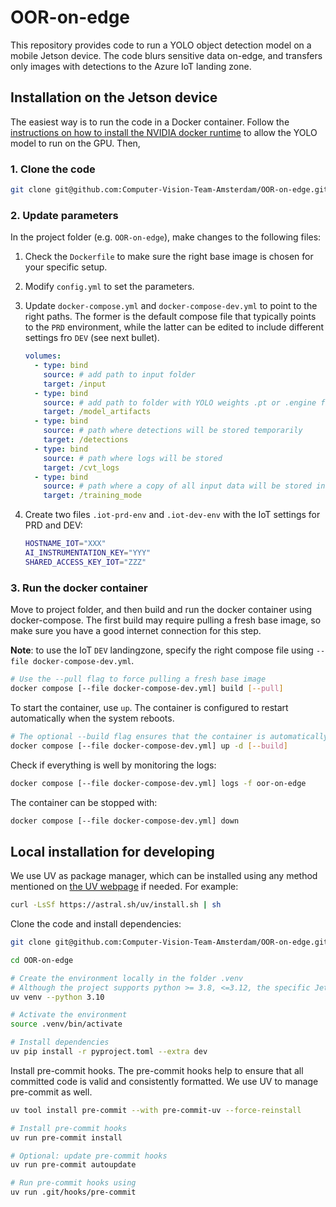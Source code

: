 # OOR-on-edge

This repository provides code to run a YOLO object detection model on a mobile Jetson device. The code blurs sensitive data on-edge, and transfers only images with detections to the Azure IoT landing zone.


## Installation on the Jetson device

The easiest way is to run the code in a Docker container. Follow the [instructions on how to install the NVIDIA docker runtime](https://docs.ultralytics.com/guides/docker-quickstart/#setting-up-docker-with-nvidia-support) to allow the YOLO model to run on the GPU. Then,

### 1. Clone the code

```bash
git clone git@github.com:Computer-Vision-Team-Amsterdam/OOR-on-edge.git
```

### 2. Update parameters

In the project folder (e.g. `OOR-on-edge`), make changes to the following files:

1. Check the `Dockerfile` to make sure the right base image is chosen for your specific setup.
1. Modify `config.yml` to set the parameters.
1. Update `docker-compose.yml` and `docker-compose-dev.yml` to point to the right paths. The former is the default compose file that typically points to the `PRD` environment, while the latter can be edited to include different settings fro `DEV` (see next bullet).

    ```yaml
    volumes:
      - type: bind
        source: # add path to input folder
        target: /input
      - type: bind
        source: # add path to folder with YOLO weights .pt or .engine file
        target: /model_artifacts
      - type: bind
        source: # path where detections will be stored temporarily
        target: /detections
      - type: bind
        source: # path where logs will be stored
        target: /cvt_logs
      - type: bind
        source: # path where a copy of all input data will be stored in case training_mode is activated in the config.yml
        target: /training_mode
    ```
1. Create two files `.iot-prd-env` and `.iot-dev-env` with the IoT settings for PRD and DEV:

    ```bash
    HOSTNAME_IOT="XXX"
    AI_INSTRUMENTATION_KEY="YYY"
    SHARED_ACCESS_KEY_IOT="ZZZ"
    ```

### 3. Run the docker container

Move to project folder, and then build and run the docker container using docker-compose. The first build may require pulling a fresh base image, so make sure you have a good internet connection for this step.

**Note**: to use the IoT `DEV` landingzone, specify the right compose file using `--file docker-compose-dev.yml`.

```bash
# Use the --pull flag to force pulling a fresh base image
docker compose [--file docker-compose-dev.yml] build [--pull]
```

To start the container, use `up`. The container is configured to restart automatically when the system reboots. 

```bash
# The optional --build flag ensures that the container is automatically re-created on code or config changes before running.
docker compose [--file docker-compose-dev.yml] up -d [--build]
```

Check if everything is well by monitoring the logs:

```bash
docker compose [--file docker-compose-dev.yml] logs -f oor-on-edge
```

The container can be stopped with:

```bash
docker compose [--file docker-compose-dev.yml] down
```


## Local installation for developing

We use UV as package manager, which can be installed using any method mentioned on [the UV webpage](https://docs.astral.sh/uv/getting-started/installation/) if needed. For example:

```bash
curl -LsSf https://astral.sh/uv/install.sh | sh
```

Clone the code and install dependencies:

```bash
git clone git@github.com:Computer-Vision-Team-Amsterdam/OOR-on-edge.git

cd OOR-on-edge

# Create the environment locally in the folder .venv
# Although the project supports python >= 3.8, <=3.12, the specific Jetson device might require python 3.10 (or even 3.8)
uv venv --python 3.10 

# Activate the environment
source .venv/bin/activate 

# Install dependencies
uv pip install -r pyproject.toml --extra dev
```

Install pre-commit hooks. The pre-commit hooks help to ensure that all committed code is valid and consistently formatted. We use UV to manage pre-commit as well.

```bash
uv tool install pre-commit --with pre-commit-uv --force-reinstall

# Install pre-commit hooks
uv run pre-commit install

# Optional: update pre-commit hooks
uv run pre-commit autoupdate

# Run pre-commit hooks using
uv run .git/hooks/pre-commit
```
